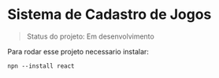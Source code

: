 # Sistema de Cadastro de Jogos

> Status do projeto: Em desenvolvimento

Para rodar esse projeto necessario instalar:

```
npn --install react
```
